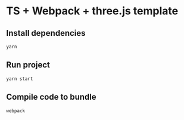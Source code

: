 # TS + Webpack + three.js template

## Install dependencies

    yarn

## Run project

    yarn start

## Compile code to bundle

    webpack

